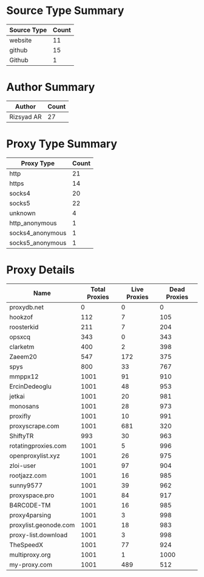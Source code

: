 # Source Type Summary

| Source Type | Count |
|-------------|-------|
| website | 11 |
| github | 15 |
| Github | 1 |


# Author Summary

| Author | Count |
|--------|-------|
| Rizsyad AR | 27 |


# Proxy Type Summary

| Proxy Type | Count |
|------------|-------|
| http | 21 |
| https | 14 |
| socks4 | 20 |
| socks5 | 22 |
| unknown | 4 |
| http_anonymous | 1 |
| socks4_anonymous | 1 |
| socks5_anonymous | 1 |


# Proxy Details

| Name | Total Proxies | Live Proxies | Dead Proxies |
|------|---------------|--------------|---------------|
| proxydb.net | 0 | 0 | 0 |
| hookzof | 112 | 7 | 105 |
| roosterkid | 211 | 7 | 204 |
| opsxcq | 343 | 0 | 343 |
| clarketm | 400 | 2 | 398 |
| Zaeem20 | 547 | 172 | 375 |
| spys | 800 | 33 | 767 |
| mmppx12 | 1001 | 91 | 910 |
| ErcinDedeoglu | 1001 | 48 | 953 |
| jetkai | 1001 | 20 | 981 |
| monosans | 1001 | 28 | 973 |
| proxifly | 1001 | 10 | 991 |
| proxyscrape.com | 1001 | 681 | 320 |
| ShiftyTR | 993 | 30 | 963 |
| rotatingproxies.com | 1001 | 5 | 996 |
| openproxylist.xyz | 1001 | 26 | 975 |
| zloi-user | 1001 | 97 | 904 |
| rootjazz.com | 1001 | 16 | 985 |
| sunny9577 | 1001 | 39 | 962 |
| proxyspace.pro | 1001 | 84 | 917 |
| B4RC0DE-TM | 1001 | 16 | 985 |
| proxy4parsing | 1001 | 3 | 998 |
| proxylist.geonode.com | 1001 | 18 | 983 |
| proxy-list.download | 1001 | 3 | 998 |
| TheSpeedX | 1001 | 77 | 924 |
| multiproxy.org | 1001 | 1 | 1000 |
| my-proxy.com | 1001 | 489 | 512 |
